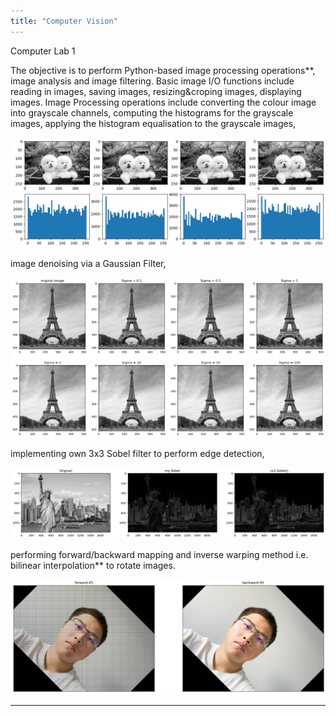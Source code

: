 ```yaml
---
title: "Computer Vision"
---
```


Computer Lab 1

The objective is to perform Python-based image processing operations**, image analysis and image filtering. Basic image I/O functions include reading in images, saving images, resizing&croping images, displaying images. Image Processing operations include converting the colour image into grayscale channels, computing the histograms for the grayscale images, applying the histogram equalisation to the grayscale images,

![image info](https://github.com/Jushang-Qiu/Jushang-Qiu.github.io/blob/59d075067f4287119c25d11a5124f716d80d4cee/images/histogram.png)

image denoising via a Gaussian Filter,

![image info](images/gaussianfilter.png)

implementing own 3x3 Sobel filter to perform edge detection,

![image info](images/sobel.png)

performing forward/backward mapping and inverse warping method i.e. bilinear interpolation** to rotate images.

![image info](images/rotation.png)

---
